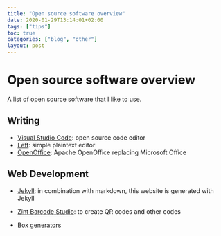 ```yaml
---
title: "Open source software overview"
date: 2020-01-29T13:14:01+02:00
tags: ["tips"]
toc: true
categories: ["blog", "other"]
layout: post
---
```


# Open source software overview
A list of open source software that I like to use.

## Writing
- [Visual Studio Code](https://code.visualstudio.com/): open source code editor
- [Left](https://hundredrabbits.itch.io/left): simple plaintext editor
- [OpenOffice](https://www.openoffice.org/): Apache OpenOffice replacing Microsoft Office

## Web Development
- [Jekyll](https://jekyllrb.com/): in combination with markdown, this website is generated with Jekyll

- [Zint Barcode Studio](https://www.zint.org.uk/): to create QR codes and other codes

- [Box generators](https://www.festi.info/boxes.py/)